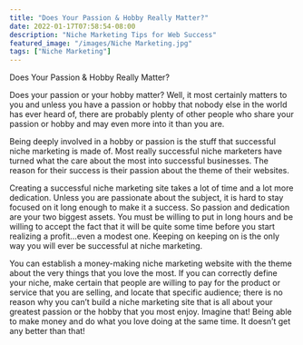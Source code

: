```yaml
---
title: "Does Your Passion & Hobby Really Matter?"
date: 2022-01-17T07:58:54-08:00
description: "Niche Marketing Tips for Web Success"
featured_image: "/images/Niche Marketing.jpg"
tags: ["Niche Marketing"]
---
```


Does Your Passion & Hobby Really Matter?

Does your passion or your hobby matter? Well, it most certainly matters to you and unless you have a passion or hobby that nobody else in the world has ever heard of, there are probably plenty of other people who share your passion or hobby and may even more into it than you are. 

Being deeply involved in a hobby or passion is the stuff that successful niche marketing is made of. Most really successful niche marketers have turned what the care about the most into successful businesses. The reason for their success is their passion about the theme of their websites. 

Creating a successful niche marketing site takes a lot of time and a lot more dedication. Unless you are passionate about the subject, it is hard to stay focused on it long enough to make it a success. So passion and dedication are your two biggest assets. You must be willing to put in long hours and be willing to accept the fact that it will be quite some time before you start realizing a profit…even a modest one. Keeping on keeping on is the only way you will ever be successful at niche marketing. 

You can establish a money-making niche marketing website with the theme about the very things that you love the most. If you can correctly define your niche, make certain that people are willing to pay for the product or service that you are selling, and locate that specific audience; there is no reason why you can’t build a niche marketing site that is all about your greatest passion or the hobby that you most enjoy. Imagine that! Being able to make money and do what you love doing at the same time. It doesn’t get any better than that! 


